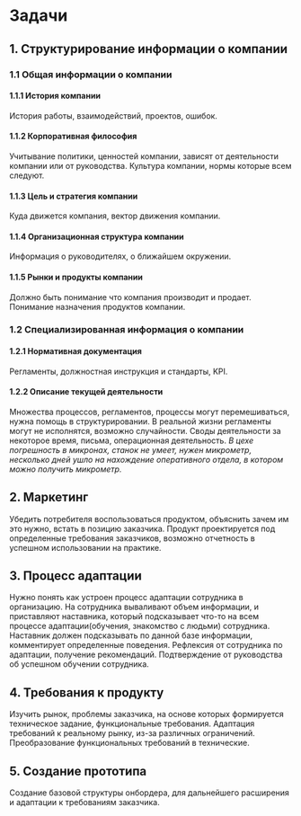 # Задачи
## 1. Структурирование информации о компании
### 1.1  Общая информации о компании
#### 1.1.1 История компании
История работы, взаимодействий, проектов, ошибок.
#### 1.1.2 Корпоративная философия
Учитывание политики, ценностей компании, зависят от деятельности компании или от руководства. Культура компании, нормы которые всем следуют.
#### 1.1.3 Цель и стратегия компании
Куда движется компания, вектор движения компании.
#### 1.1.4 Организационная структура компании
Информация о руководителях, о ближайшем окружении.
#### 1.1.5 Рынки и продукты компании
Должно быть понимание что компания производит и продает. Понимание назначения продуктов компании.
### 1.2 Специализированная информация о компании

#### 1.2.1 Нормативная документация
Регламенты, должностная инструкция и стандарты, KPI.
#### 1.2.2 Описание текущей деятельности
Множества процессов, регламентов, процессы могут перемешиваться, нужна помощь в структурировании. В реальной жизни регламенты могут не исполнятся, возможно случайности. Своды деятельности за некоторое время, письма, операционная деятельность.
_В цехе погрешность в микронах, станок не умеет, нужен микрометр, несколько дней ушло на нахождение оперативного отдела, в котором можно получить микрометр._
## 2. Маркетинг
Убедить потребителя воспользоваться продуктом, объяснить зачем им это нужно, встать в позицию заказчика. Продукт проектируется под определенные требования заказчиков, возможно отчетность в успешном использовании на практике.
## 3. Процесс адаптации
Нужно понять как устроен процесс адаптации сотрудника в организацию. На сотрудника вываливают объем информации, и приставляют наставника, который подсказывает что-то на всем процессе адаптации(обучения, знакомство с людьми) сотрудника. Наставник должен подсказывать по данной базе информации, комментирует определенные поведения. Рефлексия от сотрудника по адаптации, получение рекомендаций. Подтверждение от руководства об успешном обучении сотрудника.
## 4. Требования к продукту
Изучить рынок, проблемы заказчика, на основе которых формируется техническое задание,  функциональные требования. Адаптация требований к реальному рынку, из-за различных ограничений. Преобразование функциональных требований в технические.
## 5. Создание прототипа
Создание базовой структуры онбордера, для дальнейшего расширения и адаптации к требованиям заказчика.